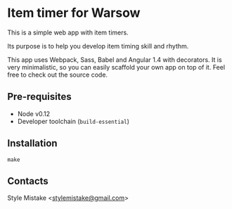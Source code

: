 # Item timer for Warsow

This is a simple web app with item timers.

Its purpose is to help you develop item timing skill and rhythm.

This app uses Webpack, Sass, Babel and Angular 1.4 with decorators.
It is very minimalistic, so you can easily scaffold your own app on top of it.
Feel free to check out the source code.


## Pre-requisites

* Node v0.12
* Developer toolchain (`build-essential`)


## Installation

```
make
```


## Contacts

Style Mistake <[stylemistake@gmail.com]>

[stylemistake.com]: http://stylemistake.com
[stylemistake@gmail.com]: mailto:stylemistake@gmail.com
